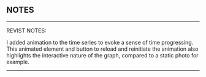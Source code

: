 ## NOTES

-----------
REVIST NOTES:

I added animation to the time series to evoke a sense of time progressing. This animated element and button to reload and reinitiate the animation also highlights the interactive nature of the graph, compared to a static photo for example.

------------
